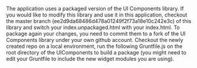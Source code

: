 The application uses a packaged version of the UI Components library. If you would like to modify this library and use it in this application, checkout the master branch (ee2d9da68486d478a01249f2f73a18e10c242e3c) of this library and switch your index.unpackaged.html with your index.html.
To package again your changes, you need to commit them to a fork of the UI Components library under your own github account. Checkout the newly created repo on a local environment, run the following Gruntfile.js on the root directory of the UIComponents to build a package (you might need to edit your Gruntfile to include the new widget modules you are using).